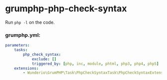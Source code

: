 # grumphp-php-check-syntax

Run `php -l` on the code.

### grumphp.yml:
````yml
parameters:
    tasks:
        php_check_syntax:
            exclude: []
            triggered_by: [php, inc, module, phtml, php3, php4, php5]
    extensions:
        - Wunderio\GrumPHP\Task\PhpCheckSyntaxTask\PhpCheckSyntaxExtensionLoader
````
